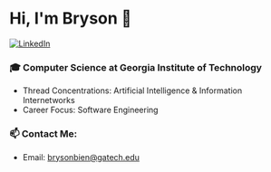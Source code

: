 # Hi, I'm Bryson 👋

[![LinkedIn](https://img.shields.io/badge/LinkedIn-0077B5?style=for-the-badge&logo=linkedin&logoColor=white)](https://www.linkedin.com/in/brysonbien)

### 🎓 Computer Science at Georgia Institute of Technology
* Thread Concentrations: Artificial Intelligence & Information Internetworks
* Career Focus: Software Engineering

### 📫 Contact Me:
* Email: brysonbien@gatech.edu

